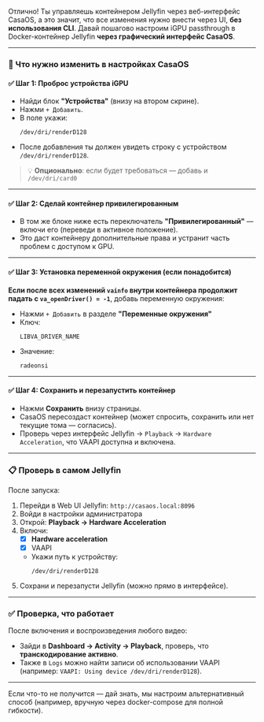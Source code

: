 Отлично! Ты управляешь контейнером Jellyfin через веб-интерфейс CasaOS, а это значит, что все изменения нужно внести через UI, **без использования CLI**. Давай пошагово настроим iGPU passthrough в Docker-контейнер Jellyfin **через графический интерфейс CasaOS**.

---

### 🔧 Что нужно изменить в настройках CasaOS

#### ✅ Шаг 1: Проброс устройства iGPU

- Найди блок **"Устройства"** (внизу на втором скрине).
- Нажми `+ Добавить`.
- В поле укажи:
  ```
  /dev/dri/renderD128
  ```
- После добавления ты должен увидеть строку с устройством `/dev/dri/renderD128`.

> 💡 **Опционально**: если будет требоваться — добавь и `/dev/dri/card0`

---

#### ✅ Шаг 2: Сделай контейнер привилегированным

- В том же блоке ниже есть переключатель **"Привилегированный"** — включи его (переведи в активное положение).
- Это даст контейнеру дополнительные права и устранит часть проблем с доступом к GPU.

---

#### ✅ Шаг 3: Установка переменной окружения (если понадобится)

**Если после всех изменений `vainfo` внутри контейнера продолжит падать с `va_openDriver() = -1`**, добавь переменную окружения:

- Нажми `+ Добавить` в разделе **"Переменные окружения"**
- Ключ:
  ```
  LIBVA_DRIVER_NAME
  ```
- Значение:
  ```
  radeonsi
  ```

---

#### ✅ Шаг 4: Сохранить и перезапустить контейнер

- Нажми **Сохранить** внизу страницы.
- CasaOS пересоздаст контейнер (может спросить, сохранить или нет текущие тома — согласись).
- Проверь через интерфейс Jellyfin → `Playback` → `Hardware Acceleration`, что VAAPI доступна и включена.

---

### 📋 Проверь в самом Jellyfin

После запуска:

1. Перейди в Web UI Jellyfin: `http://casaos.local:8096`
2. Войди в настройки администратора
3. Открой: **Playback → Hardware Acceleration**
4. Включи:
   - [x] **Hardware acceleration**
   - [x] VAAPI
   - Укажи путь к устройству:
     ```
     /dev/dri/renderD128
     ```
5. Сохрани и перезапусти Jellyfin (можно прямо в интерфейсе).

---

### ✅ Проверка, что работает

После включения и воспроизведения любого видео:
- Зайди в **Dashboard → Activity → Playback**, проверь, что **транскодирование активно**.
- Также в `Logs` можно найти записи об использовании VAAPI (например: `VAAPI: Using device /dev/dri/renderD128`).

---

Если что-то не получится — дай знать, мы настроим альтернативный способ (например, вручную через docker-compose для полной гибкости).
